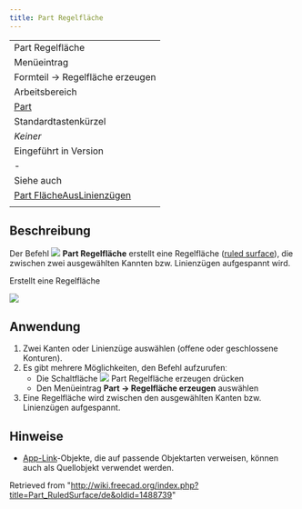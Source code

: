 ```yaml
---
title: Part Regelfläche
---
```


|                                                                   |
| ----------------------------------------------------------------- |
| Part Regelfläche                                                  |
| Menüeintrag                                                       |
| Formteil → Regelfläche erzeugen                                   |
| Arbeitsbereich                                                    |
| [Part](/Part_Workbench/de "Part Workbench/de")                    |
| Standardtastenkürzel                                              |
| _Keiner_                                                          |
| Eingeführt in Version                                             |
| -                                                                 |
| Siehe auch                                                        |
| [Part FlächeAusLinienzügen](/Part_MakeFace/de "Part MakeFace/de") |
|                                                                   |

## Beschreibung

Der Befehl ![](/images/Part_RuledSurface.svg) **Part Regelfläche** erstellt eine Regelfläche ([ruled surface](https://en.wikipedia.org/wiki/Ruled_surface)), die zwischen zwei ausgewählten Kannten bzw. Linienzügen aufgespannt wird.

Erstellt eine Regelfläche

![](/images/PartRuledSurface_it.png)

## Anwendung

1. Zwei Kanten oder Linienzüge auswählen (offene oder geschlossene Konturen).
2. Es gibt mehrere Möglichkeiten, den Befehl aufzurufenː
   - Die Schaltfläche ![](/images/Part_RuledSurface.svg) Part Regelfläche erzeugen drücken
   - Den Menüeintrag **Part → Regelfläche erzeugen** auswählen
3. Eine Regelfläche wird zwischen den ausgewählten Kanten bzw. Linienzügen aufgespannt.

## Hinweise

- [App-Link](/App_Link/de "App Link/de")-Objekte, die auf passende Objektarten verweisen, können auch als Quellobjekt verwendet werden.

Retrieved from "<http://wiki.freecad.org/index.php?title=Part_RuledSurface/de&oldid=1488739>"
